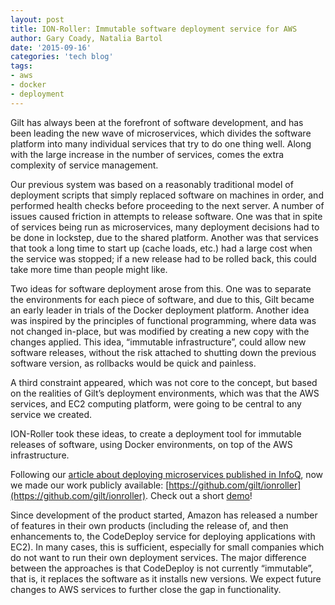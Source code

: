 ```yaml
---
layout: post
title: ION-Roller: Immutable software deployment service for AWS
author: Gary Coady, Natalia Bartol
date: '2015-09-16'
categories: 'tech blog'
tags:
- aws
- docker
- deployment
---
```


Gilt has always been at the forefront of software development, and has been leading the new wave of microservices, which divides the software platform into many individual services that try to do one thing well. Along with the large increase in the number of services, comes the extra complexity of service management.

Our previous system was based on a reasonably traditional model of deployment scripts that simply replaced software on machines in order, and performed health checks before proceeding to the next server. A number of issues caused friction in attempts to release software. One was that in spite of services being run as microservices, many deployment decisions had to be done in lockstep, due to the shared platform. Another was that services that took a long time to start up (cache loads, etc.) had a large cost when the service was stopped; if a new release had to be rolled back, this could take more time than people might like.

Two ideas for software deployment arose from this. One was to separate the environments for each piece of software, and due to this, Gilt became an early leader in trials of the Docker deployment platform. Another idea was inspired by the principles of functional programming, where data was not changed in-place, but was modified by creating a new copy with the changes applied. This idea, “immutable infrastructure”, could allow new software releases, without the risk attached to shutting down the previous software version, as rollbacks would be quick and painless.

A third constraint appeared, which was not core to the concept, but based on the realities of Gilt’s deployment environments, which was that the AWS services, and EC2 computing platform, were going to be central to any service we created.

ION-Roller took these ideas, to create a deployment tool for immutable releases of software, using Docker environments, on top of the AWS infrastructure.

Following our [article about deploying microservices published in InfoQ](http://www.infoq.com/articles/gilt-deploying-microservices-aws), now we made our work publicly available: [https://github.com/gilt/ionroller](https://github.com/gilt/ionroller). Check out a short [demo](https://drive.google.com/file/d/0B4LFRaB4aCbcRFRra0JOcUJnRVk/view?usp=sharing)!

Since development of the product started, Amazon has released a number of features in their own products (including the release of, and then enhancements to, the CodeDeploy service for deploying applications with EC2). In many cases, this is sufficient, especially for small companies which do not want to run their own deployment services. The major difference between the approaches is that CodeDeploy is not currently “immutable”, that is, it replaces the software as it installs new versions. We expect future changes to AWS services to further close the gap in functionality.
